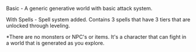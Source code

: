 Basic - A generic generative world with basic attack system.

With Spells - Spell system added. Contains 3 spells that have 3 tiers that are unlocked through leveling.

*There are no monsters or NPC's or items. It's a character that can fight in a world that is generated as you explore. 
